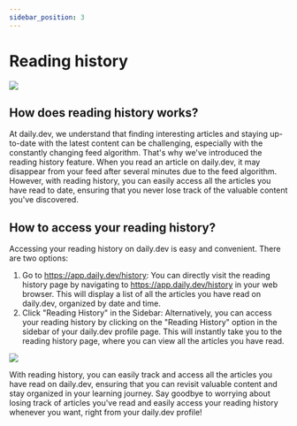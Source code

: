 ```yaml
---
sidebar_position: 3
---
```


# Reading history

![](https://daily-now-res.cloudinary.com/image/upload/v1637591227/docs/488-865328617fc50e9468bc480f19d3107368a00833.jpg)

## How does reading history works?

At daily.dev, we understand that finding interesting articles and staying up-to-date with the latest content can be challenging, especially with the constantly changing feed algorithm. That's why we've introduced the reading history feature. When you read an article on daily.dev, it may disappear from your feed after several minutes due to the feed algorithm. However, with reading history, you can easily access all the articles you have read to date, ensuring that you never lose track of the valuable content you've discovered.

## How to access your reading history?

Accessing your reading history on daily.dev is easy and convenient. There are two options:

1. Go to https://app.daily.dev/history: You can directly visit the reading history page by navigating to https://app.daily.dev/history in your web browser. This will display a list of all the articles you have read on daily.dev, organized by date and time.
2. Click "Reading History" in the Sidebar: Alternatively, you can access your reading history by clicking on the "Reading History" option in the sidebar of your daily.dev profile page. This will instantly take you to the reading history page, where you can view all the articles you have read.

![](https://daily-now-res.cloudinary.com/image/upload/v1643293972/docs/Screen_Shot_2022-01-27_at_16.31.01.png)

With reading history, you can easily track and access all the articles you have read on daily.dev, ensuring that you can revisit valuable content and stay organized in your learning journey. Say goodbye to worrying about losing track of articles you've read and easily access your reading history whenever you want, right from your daily.dev profile!